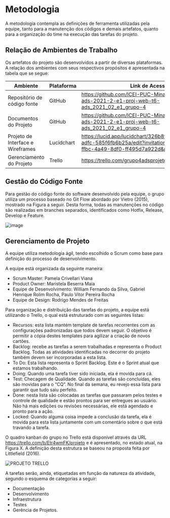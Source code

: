 
# Metodologia

A metodologia contempla as definições de ferramenta utilizadas pela equipe, tanto para a manutenção dos códigos e demais artefatos, quanto para a organização do time na execução das tarefas do projeto.

## Relação de Ambientes de Trabalho

Os artefatos do projeto são desenvolvidos a partir de diversas plataformas. A relação dos ambientes com seus respectivos propósitos é apresentada na tabela que se segue:

| Ambiente | Plataforma | Link de Acesso |
|----------|------------|----------------|
|Repositório de código fonte|GitHub|https://github.com/ICEI-PUC-Minas-PMV-ADS/pmv-ads-2021-2-e1-proj-web-t6-ads_2021_02_e1_grupo-4 |
|Documentos do Projeto|GitHub|https://github.com/ICEI-PUC-Minas-PMV-ADS/pmv-ads-2021-2-e1-proj-web-t6-ads_2021_02_e1_grupo-4|
|Projeto de Interface e Wireframes|Lucidchart|https://lucid.app/lucidchart/326b8fa2-e9d7-42ea-adfc-585f6fb6b25a/edit?invitationId=inv_d7d0946a-ffbc-4a49-8df0-ff495d7a922d&page=2tCfdy-jznDF# |
|Gerenciamento do Projeto|Trello|https://trello.com/grupo4adsprojetoturma622021/tables|

## Gestão do Código Fonte

Para gestão do código fonte do software desenvolvido pela equipe, o grupo utiliza um processo baseado no Git Flow abordado por Vietro (2015), mostrado na Figura a seguir. Desta forma, todas as manutenções no código são realizadas em branches separados, identificados como Hotfix, Release, Develop e Feature.

![image](https://user-images.githubusercontent.com/89881486/135931879-ef8d0122-b25d-4d7e-9049-2e5d193d5a28.png)

## Gerenciamento de Projeto

A equipe utiliza metodologia ágil, tendo escolhido o Scrum como base para definição do processo de desenvolvimento.

A equipe está organizada da seguinte maneira:
- Scrum Master: Pamela Crivellari Viana
- Product Owner: Maristela Beserra Maia
- Equipe de Desenvolvimento: William Fernando da Silva, Gabriel Henrique Rolim Rocha, Paulo Vitor Pereira Rocha 
- Equipe de Design: Rodrigo Mendes de Freitas

Para organização e distribuição das tarefas do projeto, a equipe está utilizando o Trello, o qual está estruturado com as seguintes listas: 

- Recursos: esta lista mantém template de tarefas recorrentes com as configurações padronizadas que todos devem seguir. O objetivo é permitir a cópia destes templates para agilizar a criação de novos cartões.
- Backlog: recebe as tarefas a serem trabalhadas e representa o Product Backlog. Todas as atividades identificadas no decorrer do projeto também devem ser incorporadas a esta lista.
- To Do: Esta lista representa o Sprint Backlog. Este é o Sprint atual que estamos trabalhando.
- Doing: Quando uma tarefa tiver sido iniciada, ela é movida para cá.
- Test: Checagem de Qualidade. Quando as tarefas são concluídas, eles são movidas para o “CQ”. No final da semana, eu revejo essa lista para garantir que tudo saiu perfeito.
- Done: nesta lista são colocadas as tarefas que passaram pelos testes e controle de qualidade e estão prontos para ser entregues ao usuário. Não há mais edições ou revisões necessárias, ele está agendado e pronto para a ação.
- Locked: Quando alguma coisa impede a conclusão da tarefa, ela é movida para esta lista juntamente com um comentário sobre o que está travando a tarefa.

O quadro kanban do grupo no Trello está disponível através da URL https://trello.com/b/Etr4wmFK/projeto e é apresentado, no estado atual, na Figura X. A definição desta estrutura se baseou na proposta feita por Littlefield (2016).

![PROJETO TRELLO](https://user-images.githubusercontent.com/89881486/135667740-492f44ed-a048-4679-adea-927cba00a9d8.png)

A tarefas serão, ainda, etiquetadas em função da natureza da atividade, segundo o esquema de categorias a seguir:
- Documentação
- Desenvolvimento 
- Infraestrutura
- Testes
- Gerência de Projetos.
